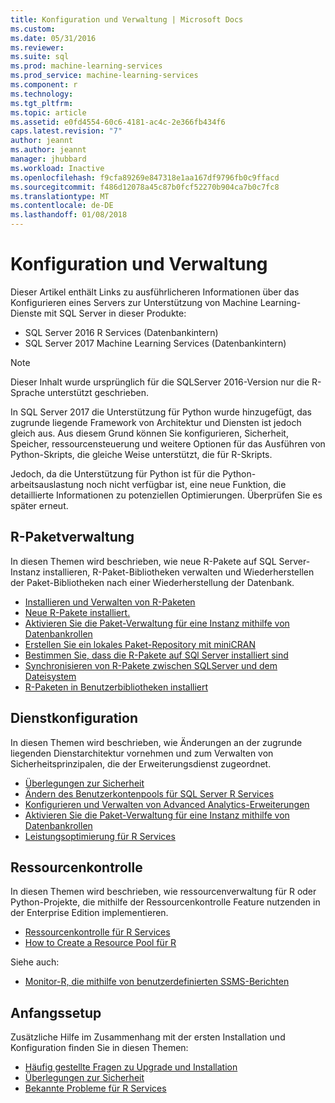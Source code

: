 ```yaml
---
title: Konfiguration und Verwaltung | Microsoft Docs
ms.custom: 
ms.date: 05/31/2016
ms.reviewer: 
ms.suite: sql
ms.prod: machine-learning-services
ms.prod_service: machine-learning-services
ms.component: r
ms.technology: 
ms.tgt_pltfrm: 
ms.topic: article
ms.assetid: e0fd4554-60c6-4181-ac4c-2e366fb434f6
caps.latest.revision: "7"
author: jeannt
ms.author: jeannt
manager: jhubbard
ms.workload: Inactive
ms.openlocfilehash: f9cfa89269e847318e1aa167df9796fb0c9ffacd
ms.sourcegitcommit: f486d12078a45c87b0fcf52270b904ca7b0c7fc8
ms.translationtype: MT
ms.contentlocale: de-DE
ms.lasthandoff: 01/08/2018
---
```

# <a name="configuration-and-management"></a>Konfiguration und Verwaltung

Dieser Artikel enthält Links zu ausführlicheren Informationen über das Konfigurieren eines Servers zur Unterstützung von Machine Learning-Dienste mit SQL Server in dieser Produkte:

+ SQL Server 2016 R Services (Datenbankintern)
+ SQL Server 2017 Machine Learning Services (Datenbankintern)

> [!NOTE]
> 
> Dieser Inhalt wurde ursprünglich für die SQLServer 2016-Version nur die R-Sprache unterstützt geschrieben.
> 
> In SQL Server 2017 die Unterstützung für Python wurde hinzugefügt, das zugrunde liegende Framework von Architektur und Diensten ist jedoch gleich aus. Aus diesem Grund können Sie konfigurieren, Sicherheit, Speicher, ressourcensteuerung und weitere Optionen für das Ausführen von Python-Skripts, die gleiche Weise unterstützt, die für R-Skripts.
> 
> Jedoch, da die Unterstützung für Python ist für die Python-arbeitsauslastung noch nicht verfügbar ist, eine neue Funktion, die detaillierte Informationen zu potenziellen Optimierungen. Überprüfen Sie es später erneut.

## <a name="r-package-management"></a>R-Paketverwaltung

In diesen Themen wird beschrieben, wie neue R-Pakete auf SQL Server-Instanz installieren, R-Paket-Bibliotheken verwalten und Wiederherstellen der Paket-Bibliotheken nach einer Wiederherstellung der Datenbank.

+ [Installieren und Verwalten von R-Paketen](installing-and-managing-r-packages.md)
+ [Neue R-Pakete installiert.](install-additional-r-packages-on-sql-server.md)
+ [Aktivieren Sie die Paket-Verwaltung für eine Instanz mithilfe von Datenbankrollen](r-package-how-to-enable-or-disable.md)
+ [Erstellen Sie ein lokales Paket-Repository mit miniCRAN](create-a-local-package-repository-using-minicran.md)
+ [Bestimmen Sie, dass die R-Pakete auf SQl Server installiert sind](determine-which-packages-are-installed-on-sql-server.md)
+ [Synchronisieren von R-Pakete zwischen SQLServer und dem Dateisystem](package-install-uninstall-and-sync.md)
+ [R-Paketen in Benutzerbibliotheken installiert](packages-installed-in-user-libraries.md)

## <a name="service-configuration"></a>Dienstkonfiguration

In diesen Themen wird beschrieben, wie Änderungen an der zugrunde liegenden Dienstarchitektur vornehmen und zum Verwalten von Sicherheitsprinzipalen, die der Erweiterungsdienst zugeordnet.

+ [Überlegungen zur Sicherheit](security-considerations-for-the-r-runtime-in-sql-server.md)
+ [Ändern des Benutzerkontenpools für SQL Server R Services](../../advanced-analytics/r/modify-the-user-account-pool-for-sql-server-r-services.md)
+ [Konfigurieren und Verwalten von Advanced Analytics-Erweiterungen](../../advanced-analytics/r/configure-and-manage-advanced-analytics-extensions.md)
+ [Aktivieren Sie die Paket-Verwaltung für eine Instanz mithilfe von Datenbankrollen](r-package-how-to-enable-or-disable.md)
+ [Leistungsoptimierung für R Services](sql-server-r-services-performance-tuning.md)

## <a name="resource-governance"></a>Ressourcenkontrolle

In diesen Themen wird beschrieben, wie ressourcenverwaltung für R oder Python-Projekte, die mithilfe der Ressourcenkontrolle Feature nutzenden in der Enterprise Edition implementieren.

+ [Ressourcenkontrolle für R Services](../../advanced-analytics/r/resource-governance-for-r-services.md)
+ [How to Create a Resource Pool für R](../../advanced-analytics/r/how-to-create-a-resource-pool-for-r.md)

Siehe auch:

+ [Monitor-R, die mithilfe von benutzerdefinierten SSMS-Berichten](monitor-r-services-using-custom-reports-in-management-studio.md)

## <a name="initial-setup"></a>Anfangssetup

Zusätzliche Hilfe im Zusammenhang mit der ersten Installation und Konfiguration finden Sie in diesen Themen:

+ [Häufig gestellte Fragen zu Upgrade und Installation](../r/upgrade-and-installation-faq-sql-server-r-services.md)
+ [Überlegungen zur Sicherheit](../r/security-considerations-for-the-r-runtime-in-sql-server.md)
+ [Bekannte Probleme für R Services](../../advanced-analytics/known-issues-for-sql-server-machine-learning-services.md)

